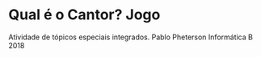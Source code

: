 # Qual é o Cantor? Jogo
Atividade de tópicos especiais integrados. Pablo Pheterson Informática B  2018


